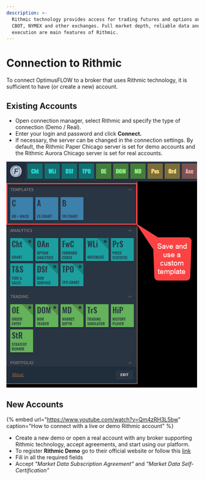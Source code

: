 ```yaml
---
description: >-
  Rithmic technology provides access for trading futures and options on CME,
  CBOT, NYMEX and other exchanges. Full market depth, reliable data and great
  execution are main features of Rithmic.
---
```


# Connection to Rithmic

To connect OptimusFLOW to a broker that uses Rithmic technology, it is sufficient to have \(or create a new\) account.

## Existing Accounts

* Open connection manager, select Rithmic and specify the type of connection \(Demo / Real\). 
* Enter your login and password and click **Connect.**
* If necessary, the server can be changed in the connection settings. By default, the Rithmic Paper Chicago server is set for demo accounts and the Rithmic Aurora Chicago server is set for real accounts.

![Enter login data for Rithmic, choose server type, and change connection settings if needed.](../.gitbook/assets/image%20%285%29.png)

## New Accounts

{% embed url="https://www.youtube.com/watch?v=Qm4zRH3L5bw" caption="How to connect with a live or demo Rithmic account" %}

* Create a new demo or open a real account with any broker supporting Rithmic technology, accept agreements, and start using our platform.
* To register **Rithmic Demo** go to their official website or follow this [link](https://rithmic.com/demo.html#sign-up)
* Fill in all the required fields
* Accept _"Market Data Subscription Agreement"_ and _"Market Data Self-Certification"_

